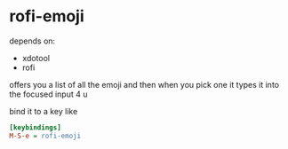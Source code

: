 # rofi-emoji

depends on:

* xdotool
* rofi

offers you a list of all the emoji and then when you
pick one it types it into the focused input 4 u

bind it to a key like

```ini
[keybindings]
M-S-e = rofi-emoji
```
